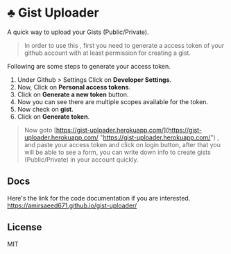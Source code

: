 # ♣️ Gist Uploader

A quick way to upload your Gists (Public/Private).

> In order to use this , first you need to generate a access token of your github account
> with at least permission for creating a gist.

Following are some steps to generate your access token.

1. Under Github > Settings Click on **Developer Settings**.
2. Now, Click on **Personal access tokens**.
3. Click on **Generate a new token** button.
4. Now you can see there are multiple scopes available for the token.
5. Now check on **gist**.
6. Click on **Generate token**.

>Now goto [https://gist-uploader.herokuapp.com/](https://gist-uploader.herokuapp.com/ "https://gist-uploader.herokuapp.com/") , and paste your access token and click on login button, after that you will be able to see a form, you can write down info to create gists (Public/Private) in your account quickly.

## Docs

Here's the link for the code documentation if you are interested. https://amirsaeed671.github.io/gist-uploader/

## License

MIT
